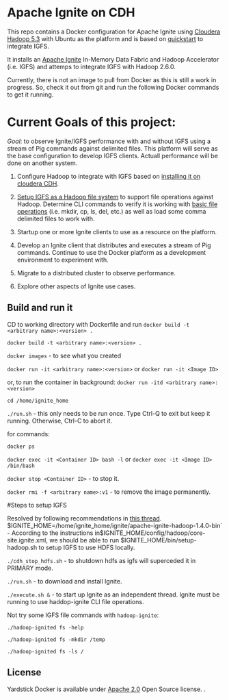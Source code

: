# Apache Ignite on CDH
This repo contains a Docker configuration for Apache Ignite using [Cloudera Hadoop 5.3](http://www.cloudera.com/content/www/en-us/documentation/enterprise/5-3-x/topics/introduction.html) with Ubuntu as the platform and is based on [quickstart](https://github.com/caioquirino/docker-cloudera-quickstart) to integrate IGFS.

It installs an [Apache Ignite](https://ignite.apache.org/) In-Memory Data Fabric and Hadoop Accelerator (i.e. IGFS) and attemps to integrate IGFS with Hadoop 2.6.0.

Currently, there is not an image to pull from Docker as this is still a work in progress. So, check it out from git and run the following Docker commands to get it running. 


# Current Goals of this project: 

*Goal*: to observe Ignite/IGFS performance with and without IGFS using a stream of Pig commands against delimited files. This platform will serve as the base configuration to develop IGFS clients. Actuall performance will be done on another system. 

1) Configure Hadoop to integrate with IGFS based on [installing it on cloudera CDH](https://apacheignite.readme.io/docs/installing-on-cloudera-cdh). 

2) [Setup IGFS as a Hadoop file system](https://apacheignite.readme.io/docs/file-system) to support file operations against Hadoop. Determine CLI commands to verify it is working with [basic file operations](https://apacheignite.readme.io/v1.0/docs/igfs) (i.e. mkdir, cp, ls, del, etc.) as well as load some comma delimited files to work with.

2) Startup one or more Ignite clients to use as a resource on the platform.

3) Develop an Ignite client that distributes and executes a stream of Pig commands. Continue to use the Docker platform as a development environment to experiment with. 

4) Migrate to a distributed cluster to observe performance. 

5) Explore other aspects of Ignite use cases. 


## Build and run it 
CD to working directory with Dockerfile and run `docker build -t <arbitrary name>:<version> .` 

`docker build -t <arbitrary name>:<version> .`

`docker images` - to see what you created

`docker run -it <arbitrary name>:<version>` or `docker run -it <Image ID>` 

or, to run the container in background: `docker run -itd <arbitrary name>:<version>` 


`cd /home/ignite_home`

`./run.sh` - this only needs to be run once. Type Ctrl-Q to exit but keep it running. Otherwise, Ctrl-C to abort it. 

for commands:

`docker ps` 

`docker exec -it <Container ID> bash -l` or `docker exec -it <Image ID> /bin/bash`

`docker stop <Container ID>` - to stop it.

`docker rmi -f <arbitrary name>:v1` - to remove the image permanently.


#Steps to setup IGFS 

Resolved by following recommendations in [this thread](http://apache-ignite-users.70518.x6.nabble.com/IllegalArgumentException-Invalid-URI-for-NameNode-address-check-fs-defaultFS-igfs-igfs-localhost-is--td1978.html#a2009).
`
`$IGNITE_HOME=/home/ignite_home/ignite/apache-ignite-hadoop-1.4.0-bin` - According to the instructions in ​$IGNITE_HOME/config/hadoop/core-site.ignite.xml, we should be able to run $IGNITE_HOME/bin/setup-hadoop.sh to setup IGFS to use HDFS locally.

`./cdh_stop_hdfs.sh` - to shutdown hdfs as igfs will superceded it in PRIMARY mode. 
 
`./run.sh` - to download and install Ignite.
 
`./execute.sh &` - to start up Ignite as an independent thread. Ignite must be running to use haddop-ignite CLI file operations. 

Not try some IGFS file commands with `hadoop-ignite`:

`./hadoop-ignited fs -help`

`./hadoop-ignited fs -mkdir /temp`

`./hadoop-ignited fs -ls /`


## License
Yardstick Docker is available under [Apache 2.0](http://www.apache.org/licenses/LICENSE-2.0.html) Open Source license.
.
